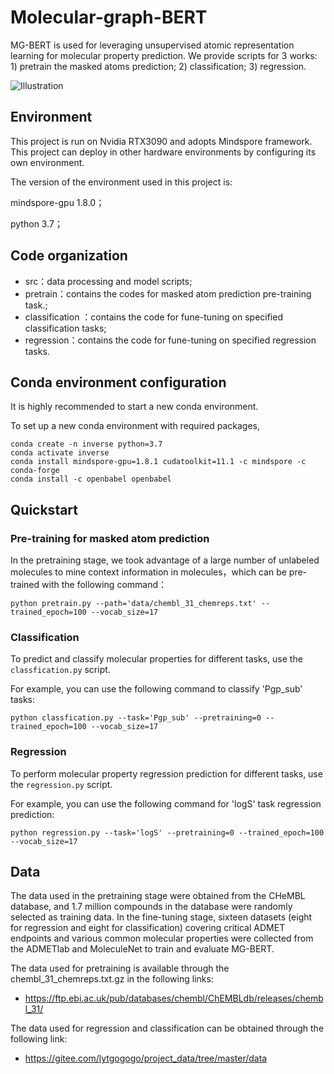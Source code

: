 # Molecular-graph-BERT

MG-BERT is used for leveraging unsupervised atomic representation learning for molecular property prediction. We provide scripts for 3 works: 1) pretrain the masked atoms prediction; 2) classification; 3) regression.

![Illustration](network.png)

## Environment

This project is run on Nvidia RTX3090 and adopts Mindspore framework. This project can deploy in other hardware environments by configuring its own environment.

The version of the environment used in this project is:

mindspore-gpu 1.8.0；

python 3.7；

## Code organization

- src：data processing and model scripts;
- pretrain：contains the codes for masked atom prediction pre-training task.;
- classification ：contains the code for fune-tuning on specified classification tasks;
- regression：contains the code for fune-tuning on specified regression tasks.

## Conda environment configuration

It is highly recommended to start a new conda environment.

To set up a new conda environment with required packages,

```text
conda create -n inverse python=3.7
conda activate inverse
conda install mindspore-gpu=1.8.1 cudatoolkit=11.1 -c mindspore -c conda-forge
conda install -c openbabel openbabel
```

## Quickstart

### Pre-training for masked atom prediction

In the pretraining stage, we took advantage of a large number of unlabeled molecules to mine context information in molecules，which can be pre-trained with the following command：

```text
python pretrain.py --path='data/chembl_31_chemreps.txt' --trained_epoch=100 --vocab_size=17
```

### Classification

To predict and classify molecular properties for different tasks, use the `classfication.py` script.

For example, you can use the following command to classify 'Pgp_sub' tasks:

```text
python classfication.py --task='Pgp_sub' --pretraining=0 --trained_epoch=100 --vocab_size=17
```

### Regression

To perform molecular property regression prediction for different tasks, use the `regression.py` script.

For example, you can use the following command for 'logS' task regression prediction:

```text
python regression.py --task='logS' --pretraining=0 --trained_epoch=100 --vocab_size=17
```

## Data

The data used in the pretraining stage were obtained from the CHeMBL database, and 1.7 million compounds in the database were randomly selected as training data. In the fine-tuning stage, sixteen datasets (eight for regression and eight for classification) covering critical ADMET endpoints and various common molecular properties were collected from the ADMETlab and MoleculeNet to train and evaluate MG-BERT.

The data used for pretraining is available through the chembl_31_chemreps.txt.gz in the following links:

- https://ftp.ebi.ac.uk/pub/databases/chembl/ChEMBLdb/releases/chembl_31/

The data used for regression and classification can be obtained through the following link:

- https://gitee.com/lytgogogo/project_data/tree/master/data
